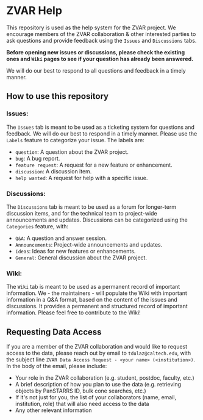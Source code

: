 # ZVAR Help

This repository is used as the help system for the ZVAR project. We encourage members of the ZVAR collaboration & other interested parties to ask questions and provide feedback using the `Issues` and `Discussions` tabs.

**Before opening new issues or discussions, please check the existing ones and `Wiki` pages to see if your question has already been answered.**

We will do our best to respond to all questions and feedback in a timely manner.


## How to use this repository

### Issues:
The `Issues` tab is meant to be used as a ticketing system for questions and feedback. We will do our best to respond in a timely manner. Please use the `Labels` feature to categorize your issue. The labels are:
  - `question`: A question about the ZVAR project.
  - `bug`: A bug report.
  - `feature request`: A request for a new feature or enhancement.
  - `discussion`: A discussion item.
  - `help wanted`: A request for help with a specific issue.


### Discussions:
The `Discussions` tab is meant to be used as a forum for longer-term discussion items, and for the technical team to project-wide announcements and updates. Discussions can be categorized using the `Categories` feature, with:
  - `Q&A`: A question and answer session.
  - `Announcements`: Project-wide announcements and updates.
  - `Ideas`: Ideas for new features or enhancements.
  - `General`: General discussion about the ZVAR project.


### Wiki:
The `Wiki` tab is meant to be used as a permanent record of important information. We - the maintainers - will populate the Wiki with important information in a Q&A format, based on the content of the issues and discussions. It provides a permanent and structured record of important information. Please feel free to contribute to the Wiki!

## Requesting Data Access
If you are a member of the ZVAR collaboration and would like to request access to the data, please reach out by email to `tdulaz@caltech.edu`, with the subject line `ZVAR Data Access Request - <your name> (<institution>)`. In the body of the email, please include:
- Your role in the ZVAR collaboration (e.g. student, postdoc, faculty, etc.)
- A brief description of how you plan to use the data (e.g. retrieving objects by PanSTARRS ID, bulk cone searches, etc.)
- If it's not just for you, the list of your collaborators (name, email, institution, role) that will also need access to the data
- Any other relevant information
